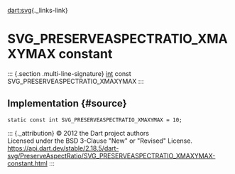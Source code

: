 [dart:svg](../../dart-svg/dart-svg-library){._links-link}

SVG\_PRESERVEASPECTRATIO\_XMAXYMAX constant
===========================================

::: {.section .multi-line-signature}
[int](../../dart-core/int-class) const
SVG\_PRESERVEASPECTRATIO\_XMAXYMAX
:::

Implementation {#source}
--------------

``` {.language-dart data-language="dart"}
static const int SVG_PRESERVEASPECTRATIO_XMAXYMAX = 10;
```

::: {._attribution}
© 2012 the Dart project authors\
Licensed under the BSD 3-Clause \"New\" or \"Revised\" License.\
<https://api.dart.dev/stable/2.18.5/dart-svg/PreserveAspectRatio/SVG_PRESERVEASPECTRATIO_XMAXYMAX-constant.html>
:::
